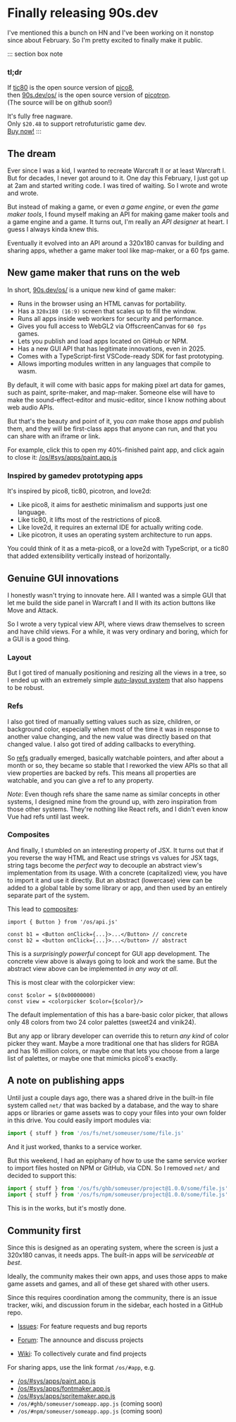 # Finally releasing 90s.dev

I've mentioned this a bunch on HN
and I've been working on it nonstop since about February.
So I'm pretty excited to finally make it public.

::: section box note
### tl;dr


If [tic80](https://tic80.com/) is the open source version of [pico8](https://www.lexaloffle.com/pico-8.php),  
then [90s.dev/os/](/os/) is the open source version of [picotron](https://www.lexaloffle.com/picotron.php).  
(The source will be on github soon!)

It's fully free nagware.  
Only `$20.48` to support retrofuturistic game dev.  
[Buy now!](../about/pricing.md#pricing)
:::


## The dream

Ever since I was a kid, I wanted to recreate Warcraft II or at least Warcraft I.
But for decades, I never got around to it.
One day this February, I just got up at 2am and started writing code.
I was tired of waiting.
So I wrote and wrote and wrote.

But instead of making a game,
or even *a game engine*,
or even *the game maker tools*,
I found myself making an API for making game maker tools and a game engine and a game.
It turns out, I'm really an *API designer* at heart. I guess I always kinda knew this.

Eventually it evolved into an API around a 320x180 canvas
for building and sharing apps,
whether a game maker tool like map-maker,
or a 60 fps game.


## New game maker that runs on the web

In short, [90s.dev/os/](/os/) is a unique new kind of game maker:

* Runs in the browser using an HTML canvas for portability.
* Has a `320x180 (16:9)` screen that scales up to fill the window.
* Runs all apps inside web workers for security and performance.
* Gives you full access to WebGL2 via OffscreenCanvas for `60 fps` games.
* Lets you publish and load apps located on GitHub or NPM.
* Has a new GUI API that has legitimate innovations, even in 2025.
* Comes with a TypeScript-first VSCode-ready SDK for fast prototyping.
* Allows importing modules written in any languages that compile to wasm.

By default, it will come with basic apps for making pixel art data for games,
such as paint, sprite-maker, and map-maker.
Someone else will have to make the sound-effect-editor and music-editor,
since I know nothing about web audio APIs.

But that's the beauty and point of it,
you *can* make those apps *and* publish them,
and they will be first-class apps that anyone can run,
and that you can share with an iframe or link.

For example, click this to open my 40%-finished paint app,
and click again to close it: [/os/#sys/apps/paint.app.js](/os/#sys/apps/paint.app.js)


### Inspired by gamedev prototyping apps

It's inspired by pico8, tic80, picotron, and love2d:

* Like pico8, it aims for aesthetic minimalism and supports just one language.
* Like tic80, it lifts most of the restrictions of pico8.
* Like love2d, it requires an external IDE for actually writing code.
* Like picotron, it uses an operating system architecture to run apps.

You could think of it as a meta-pico8, or a love2d with TypeScript,
or a tic80 that added extensibility vertically instead of horizontally.


## Genuine GUI innovations

I honestly wasn't trying to innovate here.
All I wanted was a simple GUI that let me
build the side panel in Warcraft I and II
with its action buttons like Move and Attack.

So I wrote a very typical view API,
where views draw themselves to screen
and have child views.
For a while, it was very ordinary and boring,
which for a GUI is a good thing.

### Layout

But I got tired of
manually positioning and resizing
all the views in a tree,
so I ended up with
an extremely simple [auto-layout system](../technical/views.md#layout)
that also happens to be robust.

### Refs

I also got tired of manually setting values
such as size, children, or background color,
especially when most of the time
it was in response to another value changing,
and the new value was directly based on that changed value.
I also got tired of adding callbacks to everything.

So [refs](../technical/views.md#refs) gradually emerged,
basically watchable pointers,
and after about a month or so, they became so stable
that I reworked the view APIs so that
all view properties are backed by refs.
This means all properties are watchable,
and you can give a ref to any property.

*Note*: Even though refs share the same name
as similar concepts in other systems,
I designed mine from the ground up,
with zero inspiration from those other systems.
They're nothing like React refs,
and I didn't even know Vue had refs until last week.

### Composites

And finally, I stumbled on an interesting property of JSX.
It turns out that if you reverse the way HTML and React use
strings vs values for JSX tags, string tags become the *perfect way*
to decouple an abstract view's implementation from its usage.
With a concrete (capitalized) view, you have to import it and use it directly.
But an abstract (lowercase) view can be added to a global table by some library or app,
and then used by an entirely separate part of the system.

This lead to [composites](../technical/views.md#composites):

```tsx
import { Button } from '/os/api.js'

const b1 = <Button onClick={...}>...</Button> // concrete
const b2 = <button onClick={...}>...</button> // abstract
```

This is a *surprisingly powerful* concept for GUI app development.
The concrete view above is always going to look and work the same.
But the abstract view above can be implemented *in any way at all*.

This is most clear with the colorpicker view:

```tsx
const $color = $(0x00000000)
const view = <colorpicker $color={$color}/>
```

The default implementation of this has a bare-basic color picker,
that allows only 48 colors from two 24 color palettes (sweet24 and vinik24).

But any app or library developer can override this to return
*any kind* of color picker they want. Maybe a more traditional one
that has sliders for RGBA and has 16 million colors,
or maybe one that lets you choose from a large list of palettes,
or maybe one that mimicks pico8's exactly.


## A note on publishing apps

Until just a couple days ago,
there was a shared drive in the built-in file system called `net/`
that was backed by a database,
and the way to share apps or libraries or game assets was
to copy your files into your own folder in this drive.
You could easily import modules via:

```ts
import { stuff } from '/os/fs/net/someuser/some/file.js'
```

And it just worked, thanks to a service worker.

But this weekend, I had an epiphany of
how to use the same service worker to
import files hosted on NPM or GitHub, via CDN.
So I removed `net/` and decided to support this:

```ts
import { stuff } from '/os/fs/ghb/someuser/project@1.0.0/some/file.js' // or:
import { stuff } from '/os/fs/npm/someuser/project@1.0.0/some/file.js'
```

This is in the works, but it's mostly done.


## Community first

Since this is designed as an operating system,
where the screen is just a 320x180 canvas,
it needs apps.
The built-in apps will be *serviceable at best*.

Ideally, the community makes their own apps,
and uses those apps to make game assets and games,
and all of these get shared with other users.

Since this requires coordination among the community,
there is an issue tracker, wiki, and discussion forum
in the sidebar, each hosted in a GitHub repo.

* [Issues](https://github.com/sdegutis/90s.dev/issues): For feature requests and bug reports

* [Forum](https://github.com/sdegutis/90s.dev/discussions): The announce and discuss projects

* [Wiki](https://github.com/sdegutis/90s.dev/wiki): To collectively curate and find projects

For sharing apps, use the link format `/os/#app`, e.g.

* [/os/#sys/apps/paint.app.js](/os/#sys/apps/paint.app.js)
* [/os/#sys/apps/fontmaker.app.js](/os/#sys/apps/fontmaker.app.js)
* [/os/#sys/apps/spritemaker.app.js](/os/#sys/apps/spritemaker.app.js)
* `/os/#ghb/someuser/someapp.app.js` (coming soon)
* `/os/#npm/someuser/someapp.app.js` (coming soon)
